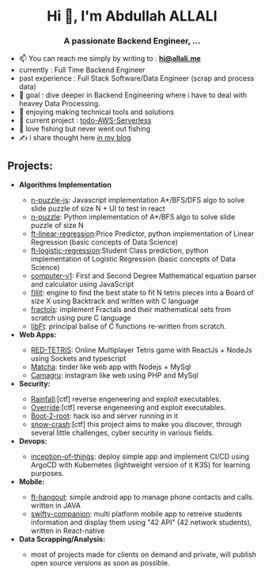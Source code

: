 <h1 align="center">Hi 👋, I'm Abdullah ALLALI</h1>
<h3 align="center">A passionate  Backend Engineer, ...</h3>

- 📫 You can reach me simply by writing to : **hi@allali.me**
- currently : Full Time Backend Engineer
- past experience : Full Stack Software/Data Engineer (scrap and process data)
- 🥅 goal : dive deeper in Backend Engineering where i have to deal with heavey Data Processing.
- 🧰 enjoying making technical tools and solutions
- 👷 current project : [todo-AWS-Serverless](https://github.com/aallali/todo-AWS-Serverless)
- 🎣 love fishing but never went out fishing
- ✍️ i share thought here [in my blog](https://blog.allali.me/)
 
## Projects:
<ul>
	<li><b>Algorithms Implementation</b></li>
	<ul>
		<li>
			<a href="https://github.com/aallali/N-Puzzle-Js">n-puzzle-js</a>: Javascript implementation A*/BFS/DFS algo to solve slide puzzle of size N + UI to test in react
		</li>
		<li>
			<a href="https://github.com/aallali/N-Puzzle">n-puzzle</a>: Python implementation of A*/BFS algo to solve slide puzzle of size N
		</li>
		<li>
			<a href="https://github.com/aallali/ft-linear-regression">ft-linear-regression</a>:Price Predictor, python implementation of Linear Regression (basic concepts of Data Science)
		</li>
		<li>
			<a href="https://github.com/aallali/DSLR--Data-Science-X-Logistic-Regression-">ft-logistic-regression</a>:Student Class prediction, python implementation of Logistic Regression (basic concepts of Data Science)
		</li>
		<li>
			<a href="https://github.com/aallali/42-computorv1">computer-v1</a>: First and Second Degree Mathematical equation parser and calculator using JavaScript
		</li>
		<li>
			<a href="https://github.com/aallali/Fillit">fillit</a>: engine to find the best state to fit N tetris pieces into a Board of size X using Backtrack and written with C language
		</li>
		<li>
			<a href="https://github.com/aallali/Fractol">fractols</a>: implement Fractals and their mathematical sets from scratch using pure C language
		</li>
		<li>
			<a href="https://github.com/aallali/Libft">libFt</a>: principal balise of C functions re-written from scratch.
		</li>
	</ul>
	<li><b>Web Apps:</b></li>
	<ul>
		<li>
			<a href="https://github.com/aallali/red-tetris">RED-TETRIS</a>: Online Multiplayer Tetris game with ReactJs + NodeJs using Sockets and typescript
		</li>
		<li>
			<a href="https://github.com/aallali/Matcha
">Matcha</a>: tinder like web app with Nodejs + MySql
		</li>
		<li>
			<a href="https://github.com/aallali/camagru">Camagru</a>: instagram like web using PHP and MySql
		</li>
	</ul>
	<li><b>Security:</b></li>
	<ul>
		<li>
			<a href="https://github.com/aallali/42-rainfall">Rainfall</a>:[ctf] reverse engeneering and exploit executables.
		</li>
		<li>
			<a href="https://github.com/aallali/42-override">Override</a>:[ctf] reverse engeneering and exploit executables.
		</li>
		<li>
			<a href="https://github.com/aallali/42-boot2root">Boot-2-root</a>: hack iso and server running in it
		</li>
		<li>
			<a href="https://github.com/aallali/42-boot2root">snow-crash</a>:[ctf] this project aims to make you discover, through several little challenges, cyber security in various fields.
		</li>
	</ul>
	<li><b>Devops:</b></li>
	<ul>
		<li>
			<a href="https://github.com/aallali/Inception-of-Things/tree/v2/1337">inception-of-things</a>: deploy simple app and implement CI/CD using ArgoCD with Kubernetes (lightweight version of it K3S) for learning purposes.
		</li>
	</ul>
	<li><b>Mobile:</b></li>
	<ul>
		<li>
			<a href="https://github.com/aallali/ft-hangouts">ft-hangout</a>: simple android app to manage phone contacts and calls. written in JAVA
		</li>
		<li>
			<a href="https://github.com/aallali/Swifty-Companion">swifty-companion</a>: multi platform mobile app to retreive students information and display them using "42 API" (42 network students), written in React-native
		</li>
	</ul>
	<li><b>Data Scrapping/Analysis:</b></li>
	<ul>
		<li>
			most of projects made for clients on demand and private, will publish open source versions as soon as possible.
		</li>
	</ul>
	</ul>
</ul>
